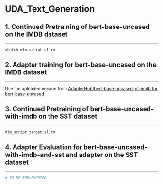 # UDA_Text_Generation

## 1. Continued Pretraining of bert-base-uncased on the IMDB dataset

---

```bash
sbatch mlm_script.slurm
```

## 2. Adapter training for bert-base-uncased on the IMDB dataset

---

Use the uploaded version from [AdapterHub/bert-base-uncased-pf-imdb for bert-base-uncased](https://huggingface.co/AdapterHub/bert-base-uncased-pf-imdb)

## 3. Continued Pretraining of bert-base-uncased-with-imdb on the SST dataset

---

```bash
mlm_script_target.slurm
```

## 4. Adapter Evaluation for bert-base-uncased-with-imdb-and-sst and adapter on the SST dataset

---

```python
# TO BE IMPLEMENTED
```
